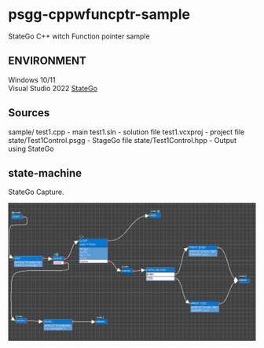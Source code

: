 # psgg-cppwfuncptr-sample
StateGo C++ witch Function pointer sample

## ENVIRONMENT

Windows 10/11  
Visual Studio 2022
[StateGo](https://statego.programanic.com/index-e.html)

## Sources
sample/
  test1.cpp - main
  test1.sln - solution file
  test1.vcxproj - project file
  state/Test1Control.psgg - StageGo file 
  state/Test1Control.hpp  - Output using StateGo 

## state-machine
StateGo Capture.

![](https://github.com/NNNIC/psgg-cppwfuncptr-sample/blob/main/wiki/state.png)
